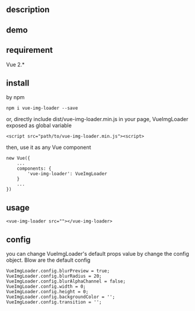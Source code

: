 ## description

## demo

## requirement

Vue 2.*

## install

by npm

```
npm i vue-img-loader --save
```

or, directly include dist/vue-img-loader.min.js in your page, VueImgLoader exposed as global variable

```
<script src="path/to/vue-img-loader.min.js"><script>
```

then, use it as any Vue component

```
new Vue({
    ...
    components: {
        'vue-img-loader': VueImgLoader
    }
    ...
})
```

## usage

```
<vue-img-loader src=""></vue-img-loader>
```

## config

you can change VueImgLoader's default props value by change the config object. Blow are the default config

```
VueImgLoader.config.blurPreview = true;
VueImgLoader.config.blurRadius = 20;
VueImgLoader.config.blurAlphaChannel = false;
VueImgLoader.config.width = 0;
VueImgLoader.config.height = 0;
VueImgLoader.config.backgroundColor = '';
VueImgLoader.config.transition = '';
```
